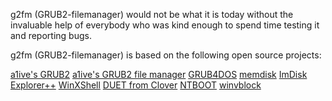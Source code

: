 g2fm (GRUB2-filemanager) would not be what it is today without the invaluable help of
everybody who was kind enough to spend time testing it and reporting
bugs.

g2fm (GRUB2-filemanager) is based on the following open source projects:

[a1ive's GRUB2](https://github.com/a1ive/grub)
[a1ive's GRUB2 file manager](https://github.com/a1ive/grub2-filemanager)
[GRUB4DOS](https://github.com/chenall/grub4dos)
[memdisk](https://wiki.syslinux.org/wiki/index.php?title=MEMDISK)
[ImDisk](http://www.ltr-data.se/opencode.html/#ImDisk)
[Explorer++](https://github.com/derceg/explorerplusplus)
[WinXShell](https://github.com/slorelee/PExplorer)
[DUET from Clover](https://sourceforge.net/projects/cloverefiboot/)
[NTBOOT](http://chenall.net/post/ntboot/)
[winvblock](https://github.com/Sha0/winvblock)
